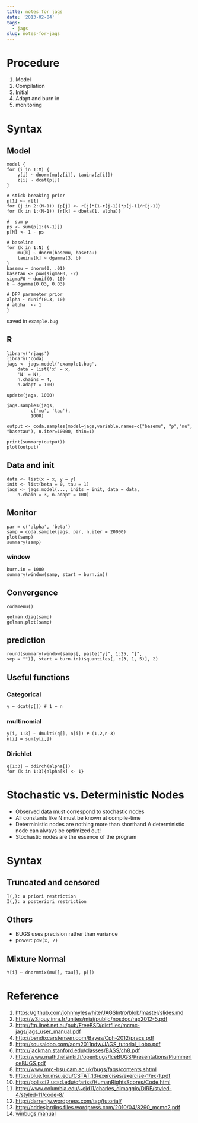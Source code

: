 ```yaml
---
title: notes for jags
date: '2013-02-04'
tags:
  - jags
slug: notes-for-jags
---
```



# Procedure

1. Model
2. Compilation
3. Initial
4. Adapt and burn in
5. monitoring

# Syntax #

## Model ##

	model {
	for (i in 1:M) {
		y[i] ~ dnorm(mu[z[i]], tauinv[z[i]])
		z[i] ~ dcat(p[])
	}

	# stick-breaking prior
	p[1] <- r[1]
	for (j in 2:(N-1)) {p[j] <- r[j]*(1-r[j-1])*p[j-1]/r[j-1]}
	for (k in 1:(N-1)) {r[k] ~ dbeta(1, alpha)}

	#  sum p
	ps <- sum(p[1:(N-1)])
	p[N] <- 1 - ps

	# baseline
	for (k in 1:N) {
	    mu[k] ~ dnorm(basemu, basetau)
	    tauinv[k] ~ dgamma(3, b)
	}
	basemu ~ dnorm(0, .01)
	basetau <- pow(sigmaF0, -2)
	sigmaF0 ~ dunif(0, 10)
	b ~ dgamma(0.03, 0.03)

	# DPP parameter prior
	alpha ~ dunif(0.3, 10)
	# alpha  <- 1
	}

saved in `example.bug`

## R ##

	library('rjags')
	library('coda)
	jags <- jags.model('example1.bug',
		data = list('x' = x,
		'N' = N),
		n.chains = 4,
		n.adapt = 100)

	update(jags, 1000)

	jags.samples(jags,
             c('mu', 'tau'),
             1000)

	output <- coda.samples(model=jags,variable.names=c("basemu", "p","mu", "basetau"), n.iter=10000, thin=1)

	print(summary(output))
	plot(output)

## Data and init

	data <- list(x = x, y = y)
	init <- list(beta = 0, tau = 1)
	jags <- jags.model(..., inits = init, data = data,
		n.chain = 3, n.adapt = 100)

## Monitor

	par = c('alpha', 'beta')
	samp = coda.sample(jags, par, n.iter = 20000)
	plot(samp)
	summary(samp)

### window

	burn.in = 1000
	summary(window(samp, start = burn.in))

## Convergence ##

	codamenu()

	gelman.diag(samp)
	gelman.plot(samp)


## prediction

	round(summary(window(samps[, paste("y[", 1:25, "]",
	sep = "")], start = burn.in))$quantiles[, c(3, 1, 5)], 2)

## Useful functions

### Categorical

	y ~ dcat(p[]) # 1 ~ n

### multinomial

	y[i, 1:3] ~ dmulti(q[], n[i]) # (1,2,n-3)
	n[i] = sum(y[i,])

### Dirichlet

	q[1:3] ~ ddirch(alpha[])
	for (k in 1:3){alpha[k] <- 1}



# Stochastic vs. Deterministic Nodes

- Observed data must correspond to stochastic nodes
- All constants like N must be known at compile-time
- Deterministic nodes are nothing more than shorthand
  A deterministic node can always be optimized out!
- Stochastic nodes are the essence of the program

# Syntax #

## Truncated and censored ##

	T(,): a priori restriction
	I(,): a posteriori restriction

## Others ##

- BUGS uses precision rather than variance
- power: `pow(x, 2)`

## Mixture Normal ##

	Y[i] ~ dnormmix(mu[], tau[], p[])

# Reference #

1. <https://github.com/johnmyleswhite/JAGSIntro/blob/master/slides.md>
2. <http://w3.jouy.inra.fr/unites/miaj/public/nosdoc/rap2012-5.pdf>
3. <http://ftp.iinet.net.au/pub/FreeBSD/distfiles/mcmc-jags/jags_user_manual.pdf>
4. <http://bendixcarstensen.com/Bayes/Cph-2012/pracs.pdf>
5. <http://sousalobo.com/aom2011pdw/JAGS_tutorial_Lobo.pdf>
6. <http://jackman.stanford.edu/classes/BASS/ch8.pdf>
7. <http://www.math.helsinki.fi/openbugs/IceBUGS/Presentations/PlummerIceBUGS.pdf>
8. <http://www.mrc-bsu.cam.ac.uk/bugs/faqs/contents.shtml>
9. <http://blue.for.msu.edu/CSTAT_13/exercises/exercise-1/ex-1.pdf>
10. <http://polisci2.ucsd.edu/cfariss/HumanRightsScores/Code.html>
11. <http://www.columbia.edu/~cjd11/charles_dimaggio/DIRE/styled-4/styled-11/code-8/>
12. <http://darrenjw.wordpress.com/tag/tutorial/>
13. <http://cddesjardins.files.wordpress.com/2010/04/8290_mcmc2.pdf>
14. [winbugs manual](http://www.mrc-bsu.cam.ac.uk/bugs/winbugs/manual14.pdf)
